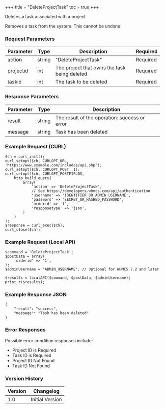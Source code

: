 +++
title = "DeleteProjectTask"
toc = true
+++

Deletes a task associated with a project

Removes a task from the system. This cannot be undone

### Request Parameters

| Parameter | Type | Description | Required |
| --------- | ---- | ----------- | -------- |
| action | string | "DeleteProjectTask" | Required |
| projectid | int | The project that owns the task being deleted | Required |
| taskid | int | The task to be deleted | Required |

### Response Parameters

| Parameter | Type | Description |
| --------- | ---- | ----------- |
| result | string | The result of the operation: success or error |
| message | string | Task has been deleted |


### Example Request (CURL)

```
$ch = curl_init();
curl_setopt($ch, CURLOPT_URL, 'https://www.example.com/includes/api.php');
curl_setopt($ch, CURLOPT_POST, 1);
curl_setopt($ch, CURLOPT_POSTFIELDS,
    http_build_query(
        array(
            'action' => 'DeleteProjectTask',
            // See https://developers.whmcs.com/api/authentication
            'username' => 'IDENTIFIER_OR_ADMIN_USERNAME',
            'password' => 'SECRET_OR_HASHED_PASSWORD',
            'orderid' => '1',
            'responsetype' => 'json',
        )
    )
);
$response = curl_exec($ch);
curl_close($ch);
```


### Example Request (Local API)

```
$command = 'DeleteProjectTask';
$postData = array(
    'orderid' => '1',
);
$adminUsername = 'ADMIN_USERNAME'; // Optional for WHMCS 7.2 and later

$results = localAPI($command, $postData, $adminUsername);
print_r($results);
```


### Example Response JSON

```
{
    "result": "success",
    "message": "Task has been deleted"
}
```


### Error Responses

Possible error condition responses include:

* Project ID is Required
* Task ID is Required
* Project ID Not Found
* Task ID Not Found


### Version History

| Version | Changelog |
| ------- | --------- |
| 1.0 | Initial Version |
